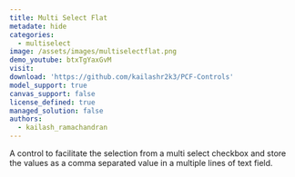 ```yaml
---
title: Multi Select Flat
metadate: hide
categories:
  - multiselect
image: /assets/images/multiselectflat.png
demo_youtube: btxTgYaxGvM
visit: 
download: 'https://github.com/kailashr2k3/PCF-Controls'
model_support: true
canvas_support: false
license_defined: true
managed_solution: false
authors:
  - kailash_ramachandran
---
```

A control to facilitate the selection from a multi select checkbox and store the values as a comma separated value in a multiple lines of text field.
